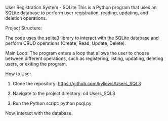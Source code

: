 
User Registration System - SQLite This is a Python program that uses an SQLite database to perform user registration, reading, updating, and deletion operations.

Project Structure:

The code uses the sqlite3 library to interact with the SQLite database and perform CRUD operations (Create, Read, Update, Delete).

Main Loop: The program enters a loop that allows the user to choose between different operations, such as registering, listing, updating, deleting users, or exiting the program.

How to Use:

1. Clone the repository:
https://github.com/kyliews/Users_SQL3

2. Navigate to the project directory:
cd Users_SQL3

3. Run the Python script:
python psql.py

Now, interact with the database.
